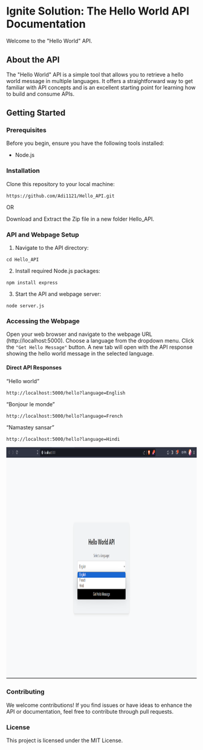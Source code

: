 # Ignite Solution: The Hello World API Documentation

Welcome to the "Hello World" API.

## About the API
The "Hello World" API is a simple tool that allows you to retrieve a hello world message in multiple languages. It offers a straightforward way to get familiar with API concepts and is an excellent starting point for learning how to build and consume APIs.

## Getting Started

### Prerequisites
Before you begin, ensure you have the following tools installed:
- Node.js

### Installation
   Clone this repository to your local machine:
   ```
   https://github.com/Adi1121/Hello_API.git
   ```
   OR
   
   Download and Extract the Zip file in a new folder Hello_API.

### API and Webpage Setup

1. Navigate to the API directory:
```
cd Hello_API
```

2. Install required Node.js packages:
```
npm install express
```

3. Start the API and webpage server:
```
node server.js
```

### Accessing the Webpage

Open your web browser and navigate to the webpage URL (http://localhost:5000).
Choose a language from the dropdown menu.
Click the ```"Get Hello Message"``` button.
A new tab will open with the API response showing the hello world message in the selected language.

#### Direct API Responses
“Hello world”
```
http://localhost:5000/hello?language=English
```
“Bonjour le monde”
```
http://localhost:5000/hello?language=French
```
“Namastey sansar”
```
http://localhost:5000/hello?language=Hindi
```

<img src="output.png" width="800" height="610" alt="WebPage">

### Contributing
We welcome contributions! If you find issues or have ideas to enhance the API or documentation, feel free to contribute through pull requests.

### License
This project is licensed under the MIT License.
